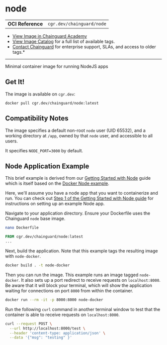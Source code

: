 <!--monopod:start-->
# node
| | |
| - | - |
| **OCI Reference** | `cgr.dev/chainguard/node` |


* [View Image in Chainguard Academy](https://edu.chainguard.dev/chainguard/chainguard-images/reference/node/overview/)
* [View Image Catalog](https://console.enforce.dev/images/catalog) for a full list of available tags.
* [Contact Chainguard](https://www.chainguard.dev/chainguard-images) for enterprise support, SLAs, and access to older tags.*

---
<!--monopod:end-->

<!--overview:start-->
Minimal container image for running NodeJS apps
<!--overview:end-->

<!--getting:start-->
## Get It!
The image is available on `cgr.dev`:

```
docker pull cgr.dev/chainguard/node:latest
```
<!--getting:end-->

<!--compatibility:start-->
## Compatibility Notes

The image specifies a default non-root `node` user (UID 65532), and a working directory at `/app`, owned by that `node` user, and accessible to all users.

It specifies `NODE_PORT=3000` by default.

<!--compatibility:end-->

<!--body:start-->
## Node Application Example

This brief example is derived from our [Getting Started with Node](https://edu.chainguard.dev/chainguard/chainguard-images/getting-started/getting-started-node/) guide which is itself based on the [Docker Node example](https://docs.docker.com/language/nodejs/containerize/).

Here, we'll assume you have a node app that you want to containerize and run. You can check out [Step 1 of the Getting Started with Node guide](https://edu.chainguard.dev/chainguard/chainguard-images/getting-started/getting-started-node/#step-1-setting-up-a-demo-application) for instructions on setting up an example Node app.

Navigate to your application directory. Ensure your Dockerfile uses the Chainguard `node` base image.

```sh
nano Dockerfile
```
```Dockerfile
FROM cgr.dev/chainguard/node:latest
... 
```

Next, build the application. Note that this example tags the resulting image with `node-docker`.

```sh
docker build . -t node-docker
```

Then you can run the image. This example runs an image tagged `node-docker`. It also sets up a port redirect to receive requests on `localhost:8000`. Be aware that it will block your terminal, which will show the application waiting for connections on port `8000` from within the container. 

```sh
docker run --rm -it -p 8000:8000 node-docker
```

Run the following `curl` command in another terminal window to test that the container is able to receive requests on `localhost:8000`. 

```sh
curl --request POST \
  --url http://localhost:8000/test \
  --header 'content-type: application/json' \
  --data '{"msg": "testing" }'
```

<!--body:end-->
